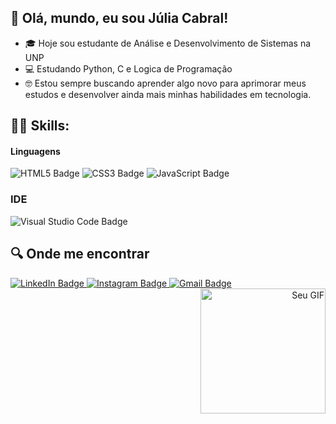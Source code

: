 ## 👋 Olá, mundo, eu sou Júlia Cabral!

- 🎓 Hoje sou estudante de Análise e Desenvolvimento de Sistemas na UNP 
- 💻 Estudando Python, C e Logica de Programação
- 🤓 Estou sempre buscando aprender algo novo para aprimorar meus estudos e desenvolver ainda mais minhas habilidades em tecnologia.

## 👩‍💻 Skills:

#### Linguagens
<div>
  <img src="https://img.shields.io/badge/HTML5-E34F26?style=for-the-badge&logo=html5&logoColor=white" alt="HTML5 Badge" />
  <img src="https://img.shields.io/badge/CSS3-1572B6?style=for-the-badge&logo=css3&logoColor=white" alt="CSS3 Badge" />
  <img src="https://img.shields.io/badge/JavaScript-323330?style=for-the-badge&logo=javascript&logoColor=F7DF1E" alt="JavaScript Badge" />  
</div>

### IDE 
<div> 
<img src="https://img.shields.io/badge/Visual_Studio_Code-0078D4?style=for-the-badge&logo=visual%20studio%20code&logoColor=white" alt="Visual Studio Code Badge" />
</div>

## 🔍 Onde me encontrar  
<div>
<a href="https://www.linkedin.com/in/juliacabralm/" target="_blank">
      <img src="https://img.shields.io/badge/LinkedIn-0077B5?style=for-the-badge&logo=linkedin&logoColor=white" alt="LinkedIn Badge" />
   </a>
  <a href="https://www.instagram.com/itzcabral_/" target="_blank">
  <img src="https://img.shields.io/badge/Instagram-E4405F?style=for-the-badge&logo=instagram&logoColor=white" alt="Instagram Badge" />
</a>
 <a href="mailto:julia.cabral.medeiros@gmail.com">
  <img src="https://img.shields.io/badge/Gmail-D14836?style=for-the-badge&logo=gmail&logoColor=white" alt="Gmail Badge" />
</a> 
</div>
 <div align="right">
  <img src="https://cdn.discordapp.com/attachments/1141460120065298592/1293319706282950668/Design_sem_nome.gif?ex=6706f156&is=67059fd6&hm=6e174ef9c3c18b6280174ff912fd4cf5e78152afac13a40f0b055e434f654841&" alt="Seu GIF" width="200"/>
</div>

